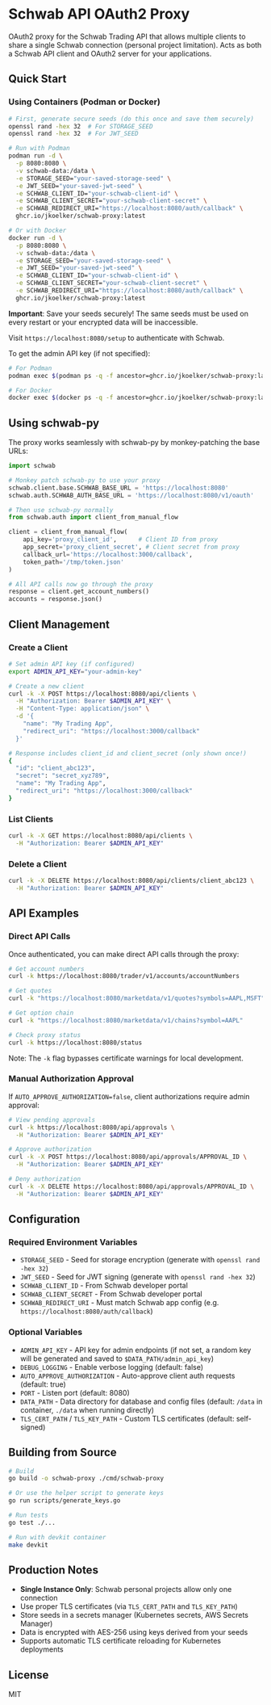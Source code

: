 # Schwab API OAuth2 Proxy

OAuth2 proxy for the Schwab Trading API that allows multiple clients to share
a single Schwab connection (personal project limitation). Acts as both a
Schwab API client and OAuth2 server for your applications.

## Quick Start

### Using Containers (Podman or Docker)

```bash
# First, generate secure seeds (do this once and save them securely)
openssl rand -hex 32  # For STORAGE_SEED
openssl rand -hex 32  # For JWT_SEED

# Run with Podman
podman run -d \
  -p 8080:8080 \
  -v schwab-data:/data \
  -e STORAGE_SEED="your-saved-storage-seed" \
  -e JWT_SEED="your-saved-jwt-seed" \
  -e SCHWAB_CLIENT_ID="your-schwab-client-id" \
  -e SCHWAB_CLIENT_SECRET="your-schwab-client-secret" \
  -e SCHWAB_REDIRECT_URI="https://localhost:8080/auth/callback" \
  ghcr.io/jkoelker/schwab-proxy:latest

# Or with Docker
docker run -d \
  -p 8080:8080 \
  -v schwab-data:/data \
  -e STORAGE_SEED="your-saved-storage-seed" \
  -e JWT_SEED="your-saved-jwt-seed" \
  -e SCHWAB_CLIENT_ID="your-schwab-client-id" \
  -e SCHWAB_CLIENT_SECRET="your-schwab-client-secret" \
  -e SCHWAB_REDIRECT_URI="https://localhost:8080/auth/callback" \
  ghcr.io/jkoelker/schwab-proxy:latest
```

**Important**: Save your seeds securely! The same seeds must be used on every
restart or your encrypted data will be inaccessible.

Visit `https://localhost:8080/setup` to authenticate with Schwab.

To get the admin API key (if not specified):
```bash
# For Podman
podman exec $(podman ps -q -f ancestor=ghcr.io/jkoelker/schwab-proxy:latest) cat /data/admin_api_key

# For Docker
docker exec $(docker ps -q -f ancestor=ghcr.io/jkoelker/schwab-proxy:latest) cat /data/admin_api_key
```

## Using schwab-py

The proxy works seamlessly with schwab-py by monkey-patching the base URLs:

```python
import schwab

# Monkey patch schwab-py to use your proxy
schwab.client.base.SCHWAB_BASE_URL = 'https://localhost:8080'
schwab.auth.SCHWAB_AUTH_BASE_URL = 'https://localhost:8080/v1/oauth'

# Then use schwab-py normally
from schwab.auth import client_from_manual_flow

client = client_from_manual_flow(
    api_key='proxy_client_id',      # Client ID from proxy
    app_secret='proxy_client_secret', # Client secret from proxy
    callback_url='https://localhost:3000/callback',
    token_path='/tmp/token.json'
)

# All API calls now go through the proxy
response = client.get_account_numbers()
accounts = response.json()
```

## Client Management

### Create a Client

```bash
# Set admin API key (if configured)
export ADMIN_API_KEY="your-admin-key"

# Create a new client
curl -k -X POST https://localhost:8080/api/clients \
  -H "Authorization: Bearer $ADMIN_API_KEY" \
  -H "Content-Type: application/json" \
  -d '{
    "name": "My Trading App",
    "redirect_uri": "https://localhost:3000/callback"
  }'

# Response includes client_id and client_secret (only shown once!)
{
  "id": "client_abc123",
  "secret": "secret_xyz789",
  "name": "My Trading App",
  "redirect_uri": "https://localhost:3000/callback"
}
```

### List Clients

```bash
curl -k -X GET https://localhost:8080/api/clients \
  -H "Authorization: Bearer $ADMIN_API_KEY"
```

### Delete a Client

```bash
curl -k -X DELETE https://localhost:8080/api/clients/client_abc123 \
  -H "Authorization: Bearer $ADMIN_API_KEY"
```

## API Examples

### Direct API Calls

Once authenticated, you can make direct API calls through the proxy:

```bash
# Get account numbers
curl -k https://localhost:8080/trader/v1/accounts/accountNumbers

# Get quotes
curl -k "https://localhost:8080/marketdata/v1/quotes?symbols=AAPL,MSFT"

# Get option chain
curl -k "https://localhost:8080/marketdata/v1/chains?symbol=AAPL"

# Check proxy status
curl -k https://localhost:8080/status
```

Note: The `-k` flag bypasses certificate warnings for local development.


### Manual Authorization Approval

If `AUTO_APPROVE_AUTHORIZATION=false`, client authorizations require admin
approval:

```bash
# View pending approvals
curl -k https://localhost:8080/api/approvals \
  -H "Authorization: Bearer $ADMIN_API_KEY"

# Approve authorization
curl -k -X POST https://localhost:8080/api/approvals/APPROVAL_ID \
  -H "Authorization: Bearer $ADMIN_API_KEY"

# Deny authorization
curl -k -X DELETE https://localhost:8080/api/approvals/APPROVAL_ID \
  -H "Authorization: Bearer $ADMIN_API_KEY"
```

## Configuration

### Required Environment Variables

- `STORAGE_SEED` - Seed for storage encryption (generate
     with `openssl rand -hex 32`)
- `JWT_SEED` - Seed for JWT signing (generate with `openssl rand -hex 32`)
- `SCHWAB_CLIENT_ID` - From Schwab developer portal
- `SCHWAB_CLIENT_SECRET` - From Schwab developer portal
- `SCHWAB_REDIRECT_URI` - Must match Schwab app config (e.g.
    `https://localhost:8080/auth/callback`)

### Optional Variables

- `ADMIN_API_KEY` - API key for admin endpoints (if not set, a random key will
    be generated and saved to `$DATA_PATH/admin_api_key`)
- `DEBUG_LOGGING` - Enable verbose logging (default: false)
- `AUTO_APPROVE_AUTHORIZATION` - Auto-approve client auth requests
    (default: true)
- `PORT` - Listen port (default: 8080)
- `DATA_PATH` - Data directory for database and config files (default: `/data`
    in container, `./data` when running directly)
- `TLS_CERT_PATH` / `TLS_KEY_PATH` - Custom TLS certificates
    (default: self-signed)

## Building from Source

```bash
# Build
go build -o schwab-proxy ./cmd/schwab-proxy

# Or use the helper script to generate keys
go run scripts/generate_keys.go

# Run tests
go test ./...

# Run with devkit container
make devkit
```

## Production Notes

- **Single Instance Only**: Schwab personal projects allow only one connection
- Use proper TLS certificates (via `TLS_CERT_PATH` and `TLS_KEY_PATH`)
- Store seeds in a secrets manager (Kubernetes secrets, AWS Secrets Manager)
- Data is encrypted with AES-256 using keys derived from your seeds
- Supports automatic TLS certificate reloading for Kubernetes deployments

## License

MIT

